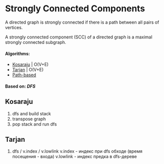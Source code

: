 # Strongly Connected Components

A directed graph is strongly connected if there is a path between all pairs of vertices.

A strongly connected component (SCC) of a directed graph is a maximal strongly connected subgraph.

#### Algorithms:

- [Kosaraju](https://en.wikipedia.org/wiki/Kosaraju%27s_algorithm) | O(V+E)
- [Tarjan](https://en.wikipedia.org/wiki/Tarjan%27s_strongly_connected_components_algorithm) | O(V+E)
- [Path-based](https://en.wikipedia.org/wiki/Path-based_strong_component_algorithm)

#### Based on: *DFS*

## Kosaraju

1) dfs and build stack
2) transpose graph
3) pop stack and run dfs


## Tarjan

1) dfs / v.index / v.lowlink
v.index - индекс при dfs обходе (время посещения - входа)
v.lowlink - индекс предка в dfs-дереве



